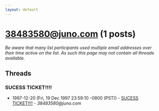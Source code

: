```yaml
---
layout: default
---
```


# 38483580@juno.com (1 posts)

_Be aware that many list participants used multiple email addresses over their time active on the list. As such this page may not contain all threads available._

## Threads

### SUCESS TICKET!!!!
+ 1997-12-20 (Fri, 19 Dec 1997 23:59:10 -0800 (PST)) - [SUCESS TICKET!!!!](/archive/1997/12/0532aa6a3b0b8cd4e6488ade18e9ccbbc2ef5e446aa8029610bb673140a7f23c) - _38483580@juno.com_

